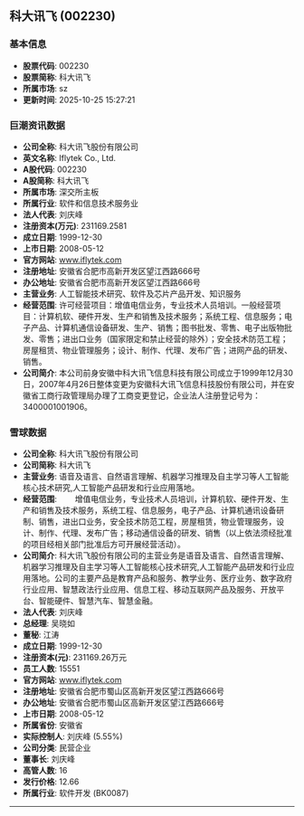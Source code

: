 ## 科大讯飞 (002230)

### 基本信息

- **股票代码**: 002230
- **股票简称**: 科大讯飞
- **所属市场**: sz
- **更新时间**: 2025-10-25 15:27:21

### 巨潮资讯数据

- **公司全称**: 科大讯飞股份有限公司
- **英文名称**: Iflytek Co., Ltd.
- **A股代码**: 002230
- **A股简称**: 科大讯飞
- **所属市场**: 深交所主板
- **所属行业**: 软件和信息技术服务业
- **法人代表**: 刘庆峰
- **注册资本(万元)**: 231169.2581
- **成立日期**: 1999-12-30
- **上市日期**: 2008-05-12
- **官方网站**: www.iflytek.com
- **注册地址**: 安徽省合肥市高新开发区望江西路666号
- **办公地址**: 安徽省合肥市高新开发区望江西路666号
- **主营业务**: 人工智能技术研究、软件及芯片产品开发、知识服务
- **经营范围**: 许可经营项目：增值电信业务，专业技术人员培训。一般经营项目：计算机软、硬件开发、生产和销售及技术服务；系统工程、信息服务；电子产品、计算机通信设备研发、生产、销售；图书批发、零售、电子出版物批发、零售；进出口业务（国家限定和禁止经营的除外）；安全技术防范工程；房屋租赁、物业管理服务；设计、制作、代理、发布广告；进网产品的研发、销售。
- **公司简介**: 本公司前身安徽中科大讯飞信息科技有限公司成立于1999年12月30日，2007年4月26日整体变更为安徽科大讯飞信息科技股份有限公司，并在安徽省工商行政管理局办理了工商变更登记，企业法人注册登记号为：3400001001906。

### 雪球数据

- **公司全称**: 科大讯飞股份有限公司
- **公司简称**: 科大讯飞
- **主营业务**: 语音及语言、自然语言理解、机器学习推理及自主学习等人工智能核心技术研究,人工智能产品研发和行业应用落地。
- **经营范围**: 　　增值电信业务，专业技术人员培训，计算机软、硬件开发、生产和销售及技术服务，系统工程、信息服务，电子产品、计算机通讯设备研制、销售，进出口业务，安全技术防范工程，房屋租赁，物业管理服务，设计、制作、代理、发布广告；移动通信设备的研发、销售（以上依法须经批准的项目经相关部门批准后方可开展经营活动）。
- **公司简介**: 科大讯飞股份有限公司的主营业务是语音及语言、自然语言理解、机器学习推理及自主学习等人工智能核心技术研究,人工智能产品研发和行业应用落地。公司的主要产品是教育产品和服务、教学业务、医疗业务、数字政府行业应用、智慧政法行业应用、信息工程、移动互联网产品及服务、开放平台、智能硬件、智慧汽车、智慧金融。
- **法人代表**: 刘庆峰
- **总经理**: 吴晓如
- **董秘**: 江涛
- **成立日期**: 1999-12-30
- **注册资本(元)**: 231169.26万元
- **员工人数**: 15551
- **官方网站**: www.iflytek.com
- **注册地址**: 安徽省合肥市蜀山区高新开发区望江西路666号
- **办公地址**: 安徽省合肥市蜀山区高新开发区望江西路666号
- **上市日期**: 2008-05-12
- **所属省份**: 安徽省
- **实际控制人**: 刘庆峰 (5.55%)
- **公司分类**: 民营企业
- **董事长**: 刘庆峰
- **高管人数**: 16
- **发行价格**: 12.66
- **所属行业**: 软件开发 (BK0087)

---
